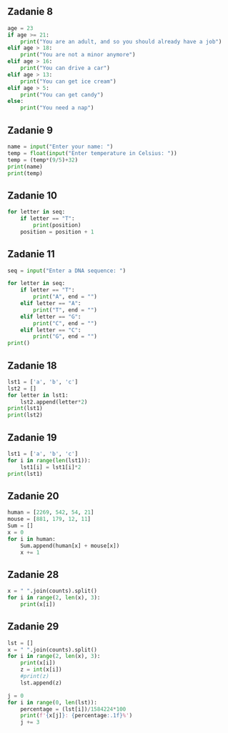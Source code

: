 ## Zadanie 8
```python
age = 23
if age >= 21:
    print("You are an adult, and so you should already have a job")
elif age > 18:
    print("You are not a minor anymore")
elif age > 16:
    print("You can drive a car")
elif age > 13:
    print("You can get ice cream")
elif age > 5:
    print("You can get candy")
else:
    print("You need a nap") 
```

## Zadanie 9
```python
name = input("Enter your name: ")
temp = float(input("Enter temperature in Celsius: "))
temp = (temp*(9/5)+32)
print(name)
print(temp)
```


## Zadanie 10
```python 
for letter in seq:
    if letter == "T":
        print(position)
    position = position + 1
```

## Zadanie 11
```python 
seq = input("Enter a DNA sequence: ")

for letter in seq:
    if letter == "T":
        print("A", end = "")
    elif letter == "A":
        print("T", end = "")
    elif letter == "G":
        print("C", end = "")
    elif letter == "C":
        print("G", end = "")
print()
```

## Zadanie 18
```python 
lst1 = ['a', 'b', 'c']
lst2 = []
for letter in lst1:
    lst2.append(letter*2)
print(lst1)
print(lst2)
```

## Zadanie 19
```python 
lst1 = ['a', 'b', 'c']
for i in range(len(lst1)):
    lst1[i] = lst1[i]*2
print(lst1)
```

## Zadanie 20
```python 
human = [2269, 542, 54, 21]
mouse = [881, 179, 12, 11]
Sum = []
x = 0
for i in human:
    Sum.append(human[x] + mouse[x])
    x += 1
```

## Zadanie 28
```python 
x = " ".join(counts).split()
for i in range(2, len(x), 3):
    print(x[i])
```

## Zadanie 29
```python 
lst = []
x = " ".join(counts).split()
for i in range(2, len(x), 3):
    print(x[i])
    z = int(x[i])
    #print(z)
    lst.append(z)

j = 0
for i in range(0, len(lst)):
    percentage = (lst[i])/1584224*100
    print(f'{x[j]}: {percentage:.1f}%')
    j += 3
```